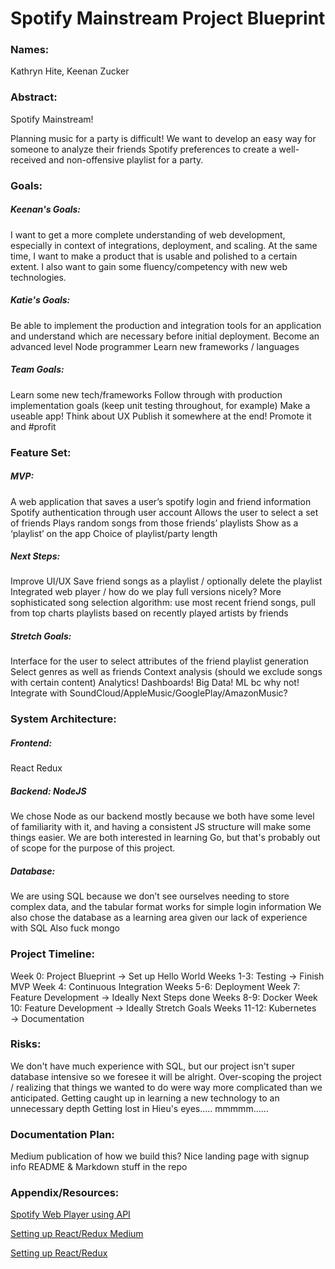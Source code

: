 # Spotify Mainstream Project Blueprint

### Names:
Kathryn Hite, Keenan Zucker

### Abstract:

Spotify Mainstream!

Planning music for a party is difficult! We want to develop an easy way for someone to analyze their friends Spotify preferences to create a well-received and non-offensive playlist for a party. 

### Goals:

##### Keenan's Goals: 
I want to get a more complete understanding of web development, especially in context of integrations, deployment, and scaling. 
At the same time, I want to make a product that is usable and polished to a certain extent.
I also want to gain some fluency/competency with new web technologies.


##### Katie's Goals:
Be able to implement the production and integration tools for an application and understand which are necessary before initial deployment.
Become an advanced level Node programmer
Learn new frameworks / languages

##### Team Goals:
Learn some new tech/frameworks
Follow through with production implementation goals (keep unit testing throughout, for example)
Make a useable app! Think about UX 
Publish it somewhere at the end! Promote it and #profit

### Feature Set:

##### MVP: 
A web application that saves a user’s spotify login and friend information
Spotify authentication through user account
Allows the user to select a set of friends
Plays random songs from those friends’ playlists
Show as a ‘playlist’ on the app
Choice of playlist/party length

##### Next Steps: 
Improve UI/UX
Save friend songs as a playlist / optionally delete the playlist
Integrated web player / how do we play full versions nicely?
More sophisticated song selection algorithm: use most recent friend songs, pull from top charts playlists based on recently played artists by friends

##### Stretch Goals: 
Interface for the user to select attributes of the friend playlist generation
Select genres as well as friends
Context analysis (should we exclude songs with certain content)
Analytics! Dashboards! Big Data! ML bc why not!
Integrate with SoundCloud/AppleMusic/GooglePlay/AmazonMusic?

### System Architecture:

##### Frontend: 
React
Redux

##### Backend: NodeJS
We chose Node as our backend mostly because we both have some level of familiarity with it, and having a consistent JS structure will make some things easier. 
We are both interested in learning Go, but that's probably out of scope for the purpose of this project. 

##### Database: 
We are using SQL because we don’t see ourselves needing to store complex data, and the tabular format works for simple login information
We also chose the database as a learning area given our lack of experience with SQL
Also fuck mongo

### Project Timeline:

Week 0: Project Blueprint → Set up Hello World
Weeks 1-3: Testing → Finish MVP
Week 4: Continuous Integration
Weeks 5-6: Deployment
Week 7: Feature Development → Ideally Next Steps done
Weeks 8-9: Docker
Week 10: Feature Development → Ideally Stretch Goals
Weeks 11-12: Kubernetes → Documentation


### Risks:
We don't have much experience with SQL, but our project isn't super database intensive so we foresee it will be alright. 
Over-scoping the project / realizing that things we wanted to do were way more complicated than we anticipated. 
Getting caught up in learning a new technology to an unnecessary depth
Getting lost in Hieu's eyes….. mmmmm…...

### Documentation Plan:

Medium publication of how we build this?
Nice landing page with signup info
README & Markdown stuff in the repo


### Appendix/Resources:

[Spotify Web Player using API](https://github.com/JMPerez/thirtiflux)

[Setting up React/Redux Medium](https://medium.com/@notrab/getting-started-with-create-react-app-redux-react-router-redux-thunk-d6a19259f71f)

[Setting up React/Redux](https://github.com/notrab/create-react-app-redux)



